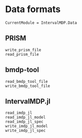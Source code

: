 # Data formats

```@meta
CurrentModule = IntervalMDP.Data
```

## PRISM
```@docs
write_prism_file
read_prism_file
```

## bmdp-tool
```@docs
read_bmdp_tool_file
write_bmdp_tool_file
```

## IntervalMDP.jl
```@docs
read_imdp_jl
read_imdp_jl_model
read_imdp_jl_spec
write_imdp_jl_model
write_imdp_jl_spec
```